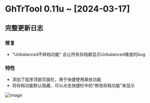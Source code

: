 # GhTrTool 0.11u ~ [2024-03-17]
## 完整更新日志 
### 修复
- "Unbalanced不碎档功能" 会让所有存档都显示Unbalanced难度的bug
### 特性
- 添加了程序顶部页面栏，用于快捷使用某些功能
- 将存档功能默认隐藏，可以点击快捷栏中的"修改存档功能"来显示

![image](https://github.com/Xcating/GhTrTool/assets/82816129/f36342bc-c065-45ac-b32a-8bd57d8aa337)